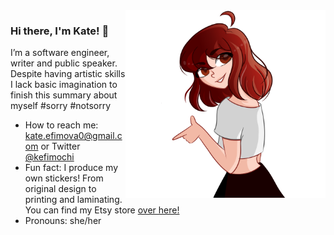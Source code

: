 <img align="right" src="https://github.com/kefimochi/kefimochi/blob/master/Transparent.png" alt="Illustration of Kate friendly showing a gun finger at the viewer" width=320px height=300px />

### Hi there, I'm Kate! 👋

I’m a software engineer, writer and public speaker. Despite having artistic skills I lack basic imagination to finish this summary about myself #sorry #notsorry

-   How to reach me: kate.efimova0@gmail.com or Twitter [@kefimochi](https://twitter.com/kefimochi)
-   Fun fact: I produce my own stickers! From original design to printing and laminating. You can find my Etsy store [over here!](twitter.com/kthomas901)
-   Pronouns: she/her
